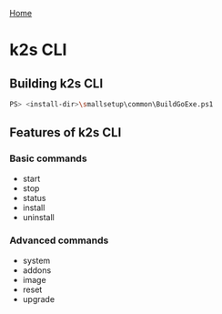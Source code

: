 <!--
SPDX-FileCopyrightText: © 2023 Siemens Healthcare GmbH

SPDX-License-Identifier: MIT
-->


[Home](../README.md)

# k2s CLI


## Building k2s CLI

````sh
PS> <install-dir>\smallsetup\common\BuildGoExe.ps1
````
## Features of k2s CLI

### Basic commands 
- start
- stop
- status
- install 
- uninstall

### Advanced commands 
- system
- addons
- image
- reset
- upgrade